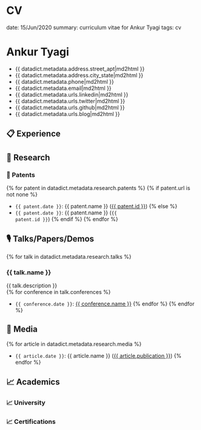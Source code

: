 CV
==
date: 15/Jun/2020
summary: curriculum vitae for Ankur Tyagi
tags: cv

# Ankur Tyagi
* {{ datadict.metadata.address.street_apt|md2html }}
* {{ datadict.metadata.address.city_state|md2html }}
* {{ datadict.metadata.phone|md2html }}
* {{ datadict.metadata.email|md2html }}
* {{ datadict.metadata.urls.linkedin|md2html }}
* {{ datadict.metadata.urls.twitter|md2html }}
* {{ datadict.metadata.urls.github|md2html }}
* {{ datadict.metadata.urls.blog|md2html }}


## 📋 Experience

## 🔬 Research
### 📜 Patents
{% for patent in datadict.metadata.research.patents %}
{% if patent.url is not none %}
* `{{ patent.date }}`: {{ patent.name }} (<a href="{{ patent.url }}" target="_blank">{{ patent.id }}</a>)
{% else %}
* `{{ patent.date }}`: {{ patent.name }} (<code>{{ patent.id }}</code>)
{% endif %}
{% endfor %}

## 🎙️ Talks/Papers/Demos
{% for talk in datadict.metadata.research.talks %}
### {{ talk.name }}
{{ talk.description }}  
{% for conference in talk.conferences %}
* `{{ conference.date }}`: <a href="{{ conference.url }}" target="_blank">{{ conference.name }}</a>
{% endfor %}
{% endfor %}

## 📰 Media
{% for article in datadict.metadata.research.media %}
* `{{ article.date }}`: {{ article.name }} (<a href="{{ article.url }}" target="_blank">{{ article.publication }}</a>)
{% endfor %}

## 📈 Academics
### 📈 University
### 📈 Certifications
